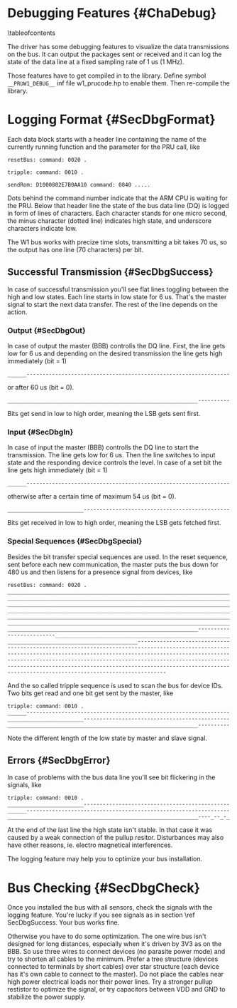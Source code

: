 Debugging Features {#ChaDebug}
==================
\tableofcontents

The driver has some debugging features to visualize the data
transmissions on the bus. It can output the packages sent or received
and it can log the state of the data line at a fixed sampling rate of 1
us (1 MHz).

Those features have to get compiled in to the library. Define symbol
`__PRUW1_DEBUG__` inf file w1_prucode.hp to enable them. Then
re-compile the library.


# Logging Format {#SecDbgFormat}

Each data block starts with a header line containing the name of the
currently running function and the parameter for the PRU call, like

~~~{.txt}
resetBus: command: 0020 .

tripple: command: 0010 .

sendRom: D1000802E7B0AA10 command: 0840 .....
~~~

Dots behind the command number indicate that the ARM CPU is waiting for
the PRU. Below that header line the state of the bus data line (DQ) is
logged in form of lines of characters. Each character stands for one
micro second, the minus character (dotted line) indicates high state,
and underscore characters indicate low.

The W1 bus works with precize time slots, transmitting a bit takes 70
us, so the output has one line (70 characters) per bit.


## Successful Transmission {#SecDbgSuccess}

In case of successful transmission you'll see flat lines toggling
between the high and low states. Each line starts in low state for 6
us. That's the master signal to start the next data transfer. The rest
of the line depends on the action.


### Output  {#SecDbgOut}

In case of output the master (BBB) controlls the DQ line. First, the
line gets low for 6 us and depending on the desired transmission the
line gets high immediately (bit = 1)

~~~{.txt}
______----------------------------------------------------------------
~~~

or after 60 us (bit = 0).

~~~{.txt}
____________________________________________________________----------
~~~

Bits get send in low to high order, meaning the LSB gets sent first.

### Input  {#SecDbgIn}

In case of input the master (BBB) controlls the DQ line to start the
transmission. The line gets low for 6 us. Then the line switches to
input state and the responding device controls the level. In case of a
set bit the line gets high immediately (bit = 1)

~~~{.txt}
______----------------------------------------------------------------
~~~

otherwise after a certain time of maximum 54 us (bit = 0).

~~~{.txt}
________________________----------------------------------------------
~~~

Bits get received in low to high order, meaning the LSB gets fetched
first.


### Special Sequences  {#SecDbgSpecial}

Besides the bit transfer special sequences are used. In the reset
sequence, sent before each new communication, the master puts the bus
down for 480 us and then listens for a presence signal from devices,
like

~~~{.txt}
resetBus: command: 0020 .
______________________________________________________________________
______________________________________________________________________
______________________________________________________________________
______________________________________________________________________
______________________________________________________________________
______________________________________________________________________
____________________________________________________________----------
---------------_______________________________________________________
_________________________________________-----------------------------
----------------------------------------------------------------------
----------------------------------------------------------------------
----------------------------------------------------------------------
----------------------------------------------------------------------
--------------------------------------------------
~~~

And the so called tripple sequence is used to scan the bus for device
IDs. Two bits get read and one bit get sent by the master, like

~~~{.txt}
tripple: command: 0010 .
______----------------------------------------------------------------
________________________----------------------------------------------
____________________________________________________________----------
~~~

Note the different length of the low state by master and slave signal.


## Errors {#SecDbgError}

In case of problems with the bus data line you'll see bit flickering in
the signals, like

~~~{.txt}
tripple: command: 0010 .
________________________----------------------------------------------
______----------------------------------------------------------------
____________________________________________________________----_--_-_
~~~

At the end of the last line the high state isn't stable. In that case
it was caused by a weak connection of the pullup resitor. Disturbances
may also have other reasons, ie. electro magnetical interferences.

The logging feature may help you to optimize your bus installation.


# Bus Checking {#SecDbgCheck}

Once you installed the bus with all sensors, check the signals with the
logging feature. You're lucky if you see signals as in section \ref
SecDbgSuccess. Your bus works fine.

Otherwise you have to do some optimization. The one wire bus isn't
designed for long distances, especially when it's driven by 3V3 as on
the BBB. So use three wires to connect devices (no parasite power mode)
and try to shorten all cables to the minimum. Prefer a tree structure
(devices connected to terminals by short cables) over star structure
(each device has it's own cable to connect to the master). Do not place
the cables near high power electrical loads nor their power lines. Try
a stronger pullup restistor to optimize the signal, or try capacitors
between VDD and GND to stabilize the power supply.
